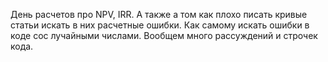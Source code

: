 День расчетов про NPV, IRR. А также а том как плохо писать кривые статьи искать в них расчетные ошибки. Как самому искать ошибки в коде сос лучайными числами.
Вообщем много рассуждений и строчек кода.
